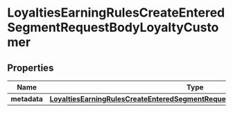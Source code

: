 

# LoyaltiesEarningRulesCreateEnteredSegmentRequestBodyLoyaltyCustomer


## Properties

| Name | Type | Description |
|------------ | ------------- | ------------- |
|**metadata** | [**LoyaltiesEarningRulesCreateEnteredSegmentRequestBodyLoyaltyCustomerMetadata**](LoyaltiesEarningRulesCreateEnteredSegmentRequestBodyLoyaltyCustomerMetadata.md) |  |



